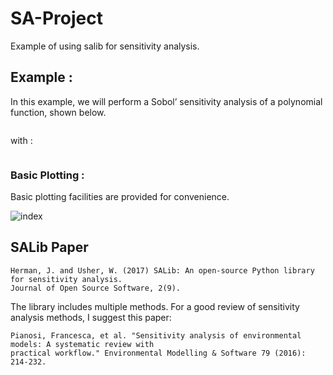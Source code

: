 # SA-Project
Example of using salib for sensitivity analysis.
## Example :
In this example, we will perform a Sobol’ sensitivity analysis of a polynomial function, shown below.

<img
  src="https://latex.codecogs.com/svg.image?f(x)&space;=&space;ax^{2}&space;&plus;&space;bx&space;&plus;&space;c" title=""
/>

with :

<img
  src="https://latex.codecogs.com/svg.image?a&space;\in&space;\left&space;[&space;0,1&space;\right&space;]&space;,&space;b&space;\in&space;\left&space;[&space;-1,0&space;\right&space;]&space;,&space;c&space;\in&space;\left&space;[&space;1,2&space;\right&space;]" title=""
/>
### Basic Plotting :
Basic plotting facilities are provided for convenience.

![index](https://user-images.githubusercontent.com/74584503/203494824-eb60429e-0ba4-46b3-bf57-15b2548d4803.png)

## SALib Paper

```text
Herman, J. and Usher, W. (2017) SALib: An open-source Python library for sensitivity analysis. 
Journal of Open Source Software, 2(9).
```
The library includes multiple methods. For a good review of sensitivity analysis methods, I suggest this paper:
```text
Pianosi, Francesca, et al. "Sensitivity analysis of environmental models: A systematic review with 
practical workflow." Environmental Modelling & Software 79 (2016): 214-232.
```
